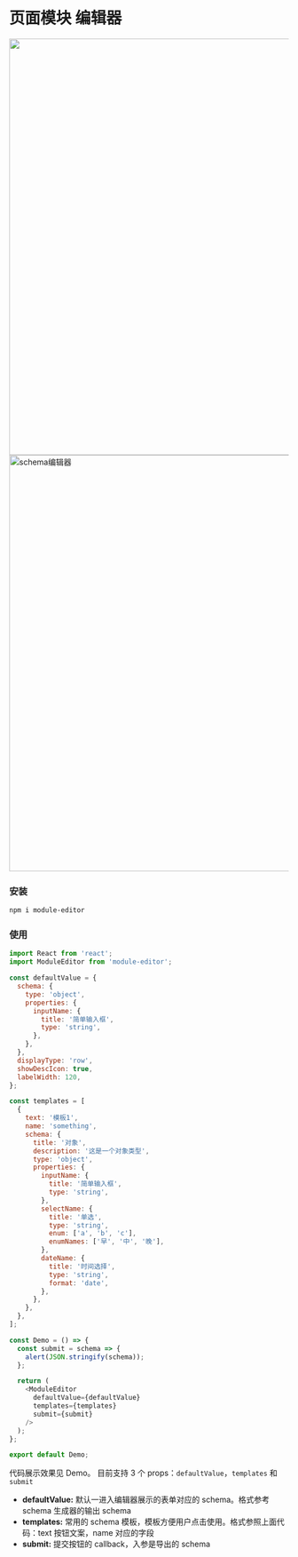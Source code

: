 # 页面模块 编辑器

<img src="https://gw.alipayobjects.com/mdn/rms_e18934/afts/img/A*4QYNTbKU6xAAAAAAAAAAAABkARQnAQ?raw=true" width="750px"/>

<img src="https://gw.alipayobjects.com/mdn/rms_e18934/afts/img/A*FfTuRYjRd1AAAAAAAAAAAABkARQnAQ?raw=true" alt="schema编辑器" width='750px' />

### 安装

```bash
npm i module-editor
```

### 使用

```js
import React from 'react';
import ModuleEditor from 'module-editor';

const defaultValue = {
  schema: {
    type: 'object',
    properties: {
      inputName: {
        title: '简单输入框',
        type: 'string',
      },
    },
  },
  displayType: 'row',
  showDescIcon: true,
  labelWidth: 120,
};

const templates = [
  {
    text: '模板1',
    name: 'something',
    schema: {
      title: '对象',
      description: '这是一个对象类型',
      type: 'object',
      properties: {
        inputName: {
          title: '简单输入框',
          type: 'string',
        },
        selectName: {
          title: '单选',
          type: 'string',
          enum: ['a', 'b', 'c'],
          enumNames: ['早', '中', '晚'],
        },
        dateName: {
          title: '时间选择',
          type: 'string',
          format: 'date',
        },
      },
    },
  },
];

const Demo = () => {
  const submit = schema => {
    alert(JSON.stringify(schema));
  };

  return (
    <ModuleEditor
      defaultValue={defaultValue}
      templates={templates}
      submit={submit}
    />
  );
};

export default Demo;
```

代码展示效果见 Demo。
目前支持 3 个 props：`defaultValue`，`templates` 和 `submit`

- **defaultValue:** 默认一进入编辑器展示的表单对应的 schema。格式参考 schema 生成器的输出 schema
- **templates:** 常用的 schema 模板，模板方便用户点击使用。格式参照上面代码：text 按钮文案，name 对应的字段
- **submit:** 提交按钮的 callback，入参是导出的 schema

